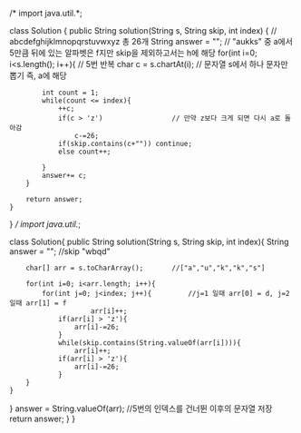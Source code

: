 /*
import java.util.*;

class Solution {
    public String solution(String s, String skip, int index) {
        // abcdefghijklmnopqrstuvwxyz 총 26개 
        String answer = "";
        // "aukks" 중 a에서 5만큼 뒤에 있는 알파벳은 f지만 skip을 제외하고서는 h에 해당 
        for(int i=0; i<s.length(); i++){     // 5번 반복
            char c = s.chartAt(i);           // 문자열 s에서 하나 문자만 뽑기 즉, a에 해당
            
            int count = 1;
            while(count <= index){    
                ++c;                        
                if(c > 'z')                 // 만약 z보다 크게 되면 다시 a로 돌아감 
                    c-=26;
                if(skip.contains(c+"")) continue;
                else count++;
                    
            }
            answer+= c;
        }
    
        return answer;
    }
}
*/
import java.util.*;

class Solution{
    public String solution(String s, String skip, int index){
        String answer = "";
        //skip "wbqd"
        
        char[] arr = s.toCharArray();       //["a","u","k","k","s"]
        
        for(int i=0; i<arr.length; i++){
            for(int j=0; j<index; j++){         //j=1 일때 arr[0] = d, j=2 일때 arr[1] = f
                        arr[i]++;
                if(arr[i] > 'z'){
                    arr[i]-=26;
                }
                while(skip.contains(String.valueOf(arr[i]))){
                    arr[i]++;
                if(arr[i] > 'z'){
                    arr[i]-=26;
                }
        }            
    }           
 }
            answer = String.valueOf(arr);          //5번의 인덱스를 건너뛴 이후의 문자열 저장 
            return answer;
    }
}

